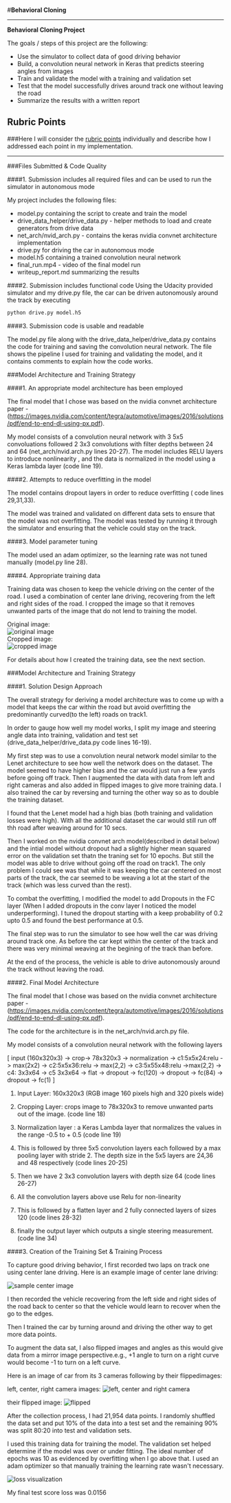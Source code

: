 #**Behavioral Cloning** 
    
---

**Behavioral Cloning Project**

The goals / steps of this project are the following:
* Use the simulator to collect data of good driving behavior
* Build, a convolution neural network in Keras that predicts steering angles from images
* Train and validate the model with a training and validation set
* Test that the model successfully drives around track one without leaving the road
* Summarize the results with a written report


[//]: # (Image References)

[sample_center_image]: ./examples/sample_centre_image.png "Sample Center Image"
[cropped_image]: ./examples/cropped_image.png "Cropped Image"
[aug_left_right]: ./examples/augment_left_center_right.png "Left Center Right camera images"
[aug_flipped]: ./examples/augment_flipped.png "Flipped camera images"
[visualize_loss]: ./examples/visualize_loss.png "Loss Visualization"



## Rubric Points
###Here I will consider the [rubric points](https://review.udacity.com/#!/rubrics/432/view) individually and describe how I addressed each point in my implementation.  

---
###Files Submitted & Code Quality

####1. Submission includes all required files and can be used to run the simulator in autonomous mode

My project includes the following files:
* model.py containing the script to create and train the model
* drive_data_helper/drive_data.py - helper methods to load and create generators from drive data
* net_arch/nvid_arch.py - contains the keras nvidia convnet architecture implementation
* drive.py for driving the car in autonomous mode
* model.h5 containing a trained convolution neural network 
* final_run.mp4 - video of the final model run
* writeup_report.md summarizing the results

####2. Submission includes functional code
Using the Udacity provided simulator and my drive.py file, the car can be driven autonomously around the track by executing 
```sh
python drive.py model.h5
```

####3. Submission code is usable and readable

The model.py file along with the drive_data_helper/drive_data.py contains the code for training and saving the convolution neural network. The file shows the pipeline I used for training and validating the model, and it contains comments to explain how the code works.

###Model Architecture and Training Strategy

####1. An appropriate model architecture has been employed

The final model that I chose was based on the nvidia convnet architecture paper - (https://images.nvidia.com/content/tegra/automotive/images/2016/solutions/pdf/end-to-end-dl-using-px.pdf). 

My model consists of a convolution neural network with 3 5x5 convoluations followed 2 3x3 convolutions with filter depths between 24 and 64 (net_arch/nvid.arch.py lines 20-27). 
The model includes RELU layers to introduce nonlinearity , and the data is normalized in the model using a Keras lambda layer (code line 19).


####2. Attempts to reduce overfitting in the model

The model contains dropout layers in order to reduce overfitting ( code lines 29,31,33). 

The model was trained and validated on different data sets to ensure that the model was not overfitting. The model was tested by running it through the simulator and ensuring that the vehicle could stay on the track.

####3. Model parameter tuning

The model used an adam optimizer, so the learning rate was not tuned manually (model.py line 28).

####4. Appropriate training data

Training data was chosen to keep the vehicle driving on the center of the road. I used a combination of center lane driving, recovering from the left and right sides of the road. I cropped the image so that it removes unwanted parts of the image that do not lend to training the model.

Original image:<br/>
![original image][sample_center_image]
<br/>
Cropped image:<br/>
![cropped image][cropped_image]
<br/>

For details about how I created the training data, see the next section. 

###Model Architecture and Training Strategy

####1. Solution Design Approach

The overall strategy for deriving a model architecture was to come up with a model that keeps the car within the road but avoid overfitting the predominantly curved(to the left) roads on track1. 

In order to gauge how well my model works, I split my image and steering angle data into training, validation and test set (drive_data_helper/drive_data.py code lines 16-19). 

My first step was to use a convolution neural network model similar to the Lenet architecture to see how well the network does on the dataset. The model seemed to have higher bias and the car would just run a few yards before going off track. Then I augmented the data with data from left and right cameras and also added in flipped images to give more training data. I also trained the car by reversing and turning the other way so as to double the training dataset. 

I found that the Lenet model had a high bias (both training and validation losses were high). With all the additional dataset the car would still run off thh road after weaving around for 10 secs.

Then I worked on the nvidia convnet arch model(described in detail below) and the intial model without dropout had a slightly higher mean squared error on the validation set thatn the traning set for 10 epochs. But still the model was able to drive without going off the road on track1. The only problem I could see was that while it was keeping the car centered on most parts of the track, the car seemed to be weaving a lot at the start of the track (which was less curved than the rest).  

To combat the overfitting, I modified the model to add Dropouts in the FC layer (When I added dropouts in the conv layer I noticed the model underperforming). I tuned the dropout starting with a keep probability of 0.2 upto 0.5 and found the best performance at 0.5.

The final step was to run the simulator to see how well the car was driving around track one. As before the car kept within the center of the track and there was very minimal weaving at the begining of the track than before.

At the end of the process, the vehicle is able to drive autonomously around the track without leaving the road.

####2. Final Model Architecture

The final model that I chose was based on the nvidia convnet architecture paper - (https://images.nvidia.com/content/tegra/automotive/images/2016/solutions/pdf/end-to-end-dl-using-px.pdf). 

The code for the architecture is in the net_arch/nvid.arch.py file. 

My model consists of a convolution neural network with the following layers

[ input (160x320x3) -> crop-> 78x320x3 -> normalization -> c1:5x5x24:relu -> max(2x2) -> 
c2:5x5x36:relu -> max(2,2) ->  c3:5x55x48:relu ->max(2,2) -> c4: 3x3x64  -> c5 3x3x64 -> 
flat -> dropout ->  fc(120) -> dropout ->  fc(84) -> dropout -> fc(1) ]
    
1. Input Layer: 160x320x3  (RGB image 160 pixels high and 320 pixels wide) 

2. Cropping Layer: crops image to 78x320x3 to remove unwanted parts out of the image. (code line 18)

3. Normalization layer : a Keras Lambda layer that normalizes the values in the range -0.5 to + 0.5 (code line 19)

4. This is followed by three 5x5 convolution layers each followed by a max pooling layer with stride 2. The depth size in the 5x5 layers are 24,36 and 48 respectively (code lines 20-25)

5. Then we have 2 3x3 convolution layers with depth size 64 (code lines 26-27)

6. All the convolution layers above use Relu for non-linearity

7. This is followed by a flatten layer and 2 fully connected layers of sizes 120 (code lines 28-32)

8. finally the output layer which outputs a single steering measurement.(code line 34)


####3. Creation of the Training Set & Training Process

To capture good driving behavior, I first recorded two laps on track one using center lane driving. Here is an example image of center lane driving:

![sample center image][sample_center_image]

I then recorded the vehicle recovering from the left side and right sides of the road back to center so that the vehicle would learn to recover when the go to the edges.

Then I trained the car by turning around and driving the other way to get more data points.

To augment the data sat, I also flipped images and angles as this would give data from a mirror image perspective.e.g., +1 angle to turn on a right curve would become -1 to turn on a left curve. 

Here is an image of car from its 3 cameras following by their flippedimages:

left, center, right camera images:
![left, center and right camera][aug_left_right]

their flipped image:
![flipped][aug_flipped]


After the collection process, I had 21,954 data points. I randomly shuffled the data set and put 10% of the data into a test set and the remaining 90% was split 80:20 into test and validation sets. 

I used this training data for training the model. The validation set helped determine if the model was over or under fitting. The ideal number of epochs was 10 as evidenced by overfitting when I go above that. I used an adam optimizer so that manually training the learning rate wasn't necessary.

![loss visualization][visualize_loss]

My final test score loss was 0.0156
